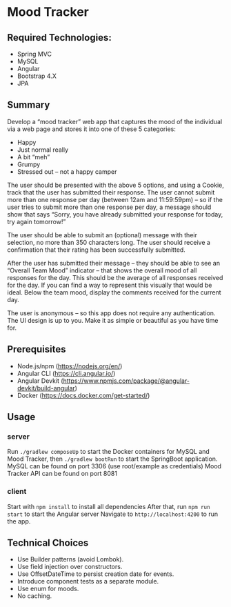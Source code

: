 # Mood Tracker

## Required Technologies:
* Spring MVC
* MySQL
* Angular
* Bootstrap 4.X 
* JPA

## Summary
Develop a “mood tracker” web app that captures the mood of the individual via a web page and stores it into one of these 5 categories:
* Happy
* Just normal really
* A bit “meh”
* Grumpy
* Stressed out – not a happy camper

The user should be presented with the above 5 options, and using a Cookie, track that the user has submitted their response. The user cannot submit more than one response per day (between 12am and 11:59:59pm) – so if the user tries to submit more than one response per day, a message should show that says “Sorry, you have already submitted your response for today, try again tomorrow!”

The user should be able to submit an (optional) message with their selection, no more than 350 characters long. The user should receive a confirmation that their rating has been successfully submitted.

After the user has submitted their message – they should be able to see an “Overall Team Mood” indicator – that shows the overall mood of all responses for the day. This should be the average of all responses received for the day. If you can find a way to represent this visually that would be ideal. Below the team mood, display the comments received for the current day.

The user is anonymous – so this app does not require any authentication. The UI design is up to you. Make it as simple or beautiful as you have time for.

## Prerequisites

* Node.js/npm (https://nodejs.org/en/)
* Angular CLI (https://cli.angular.io/)
* Angular Devkit (https://www.npmjs.com/package/@angular-devkit/build-angular)
* Docker (https://docs.docker.com/get-started/)

## Usage

### server

Run ``./gradlew composeUp`` to start the Docker containers for MySQL and Mood Tracker, then ``./gradlew bootRun`` to start the SpringBoot application.
MySQL can be found on port 3306 (use root/example as credentials)
Mood Tracker API can be found on port 8081

### client

Start with ``npm install`` to install all dependencies
After that, run ``npm run start`` to start the Angular server
Navigate to ``http://localhost:4200`` to run the app.

## Technical Choices
* Use Builder patterns (avoid Lombok).
* Use field injection over constructors.
* Use OffsetDateTime to persist creation date for events.
* Introduce component tests as a separate module.
* Use enum for moods.
* No caching.